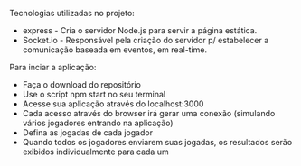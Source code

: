Tecnologias utilizadas no projeto:

- express - Cria o servidor Node.js para servir a página estática.
- Socket.io - Responsável pela criação do servidor p/ estabelecer a comunicação baseada em eventos, em real-time.

Para inciar a aplicação:

- Faça o download do repositório
- Use o script npm start no seu terminal
- Acesse sua aplicação através do localhost:3000
- Cada acesso através do browser irá gerar uma conexão (simulando vários jogadores entrando na aplicação)
- Defina as jogadas de cada jogador
- Quando todos os jogadores enviarem suas jogadas, os resultados serão exibidos individualmente para cada um
